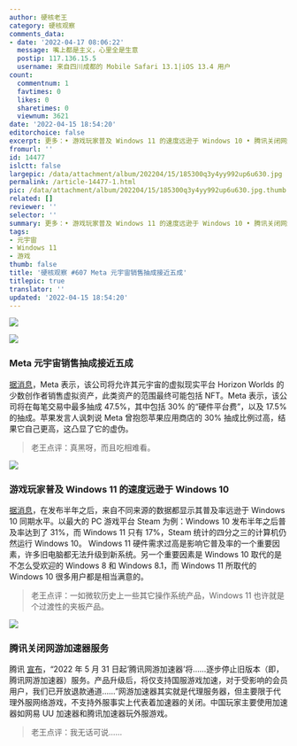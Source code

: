 ```yaml
---
author: 硬核老王
category: 硬核观察
comments_data:
- date: '2022-04-17 08:06:22'
  message: 嘴上都是主义，心里全是生意
  postip: 117.136.15.5
  username: 来自四川成都的 Mobile Safari 13.1|iOS 13.4 用户
count:
  commentnum: 1
  favtimes: 0
  likes: 0
  sharetimes: 0
  viewnum: 3621
date: '2022-04-15 18:54:20'
editorchoice: false
excerpt: 更多：• 游戏玩家普及 Windows 11 的速度远逊于 Windows 10 • 腾讯关闭网游加速器服务
fromurl: ''
id: 14477
islctt: false
largepic: /data/attachment/album/202204/15/185300q3y4yy992up6u630.jpg
permalink: /article-14477-1.html
pic: /data/attachment/album/202204/15/185300q3y4yy992up6u630.jpg.thumb.jpg
related: []
reviewer: ''
selector: ''
summary: 更多：• 游戏玩家普及 Windows 11 的速度远逊于 Windows 10 • 腾讯关闭网游加速器服务
tags:
- 元宇宙
- Windows 11
- 游戏
thumb: false
title: '硬核观察 #607 Meta 元宇宙销售抽成接近五成'
titlepic: true
translator: ''
updated: '2022-04-15 18:54:20'
---
```


![](/data/attachment/album/202204/15/185300q3y4yy992up6u630.jpg)


![](/data/attachment/album/202204/15/185312e66p5ph5gm59xp45.jpg)


### Meta 元宇宙销售抽成接近五成


[据消息](https://www.cnbc.com/2022/04/13/meta-plans-to-take-a-nearly-50percent-cut-on-nft-sales-in-its-metaverse.html)，Meta 表示，该公司将允许其元宇宙的虚拟现实平台 Horizon Worlds 的少数创作者销售虚拟资产，此类资产的范围最终可能包括 NFT。Meta 表示，该公司将在每笔交易中最多抽成 47.5%，其中包括 30% 的“硬件平台费”，以及 17.5% 的抽成。苹果发言人讽刺说 Meta 曾抱怨苹果应用商店的 30% 抽成比例过高，结果它自己更高，这凸显了它的虚伪。



> 
> 老王点评：真黑呀，而且吃相难看。
> 
> 
> 


![](/data/attachment/album/202204/15/185323njmh30mcc2it3iqq.jpg)


### 游戏玩家普及 Windows 11 的速度远逊于 Windows 10


[据消息](https://arstechnica.com/gadgets/2022/04/gamers-are-adopting-windows-11-about-half-as-quickly-as-they-did-for-windows-10/)，在发布半年之后，来自不同来源的数据都显示其普及率远逊于 Windows 10 同期水平。以最大的 PC 游戏平台 Steam 为例：Windows 10 发布半年之后普及率达到了 31%，而 Windows 11 只有 17%，Steam 统计的四分之三的计算机仍然运行 Windows 10。 Windows 11 硬件需求过高是影响它普及率的一个重要因素，许多旧电脑都无法升级到新系统。另一个重要因素是 Windows 10 取代的是不怎么受欢迎的 Windows 8 和 Windows 8.1，而 Windows 11 所取代的 Windows 10 很多用户都是相当满意的。



> 
> 老王点评：一如微软历史上一些其它操作系统产品，Windows 11 也许就是个过渡性的夹板产品。
> 
> 
> 


![](/data/attachment/album/202204/15/185347yb1ebe9gpaq69ytp.jpg)


### 腾讯关闭网游加速器服务


腾讯 [宣布](https://jiasu.qq.com/announcements/389.html)，“2022 年 5 月 31 日起‘腾讯网游加速器’将……逐步停止旧版本（即，腾讯网游加速器）服务。产品升级后，将仅支持国服游戏加速，对于受影响的会员用户，我们已开放退款通道……”网游加速器其实就是代理服务器，但主要限于代理外服网络游戏，不支持外服事实上代表着加速器的关闭。中国玩家主要使用加速器如网易 UU 加速器和腾讯加速器玩外服游戏。



> 
> 老王点评：我无话可说……
> 
> 
>